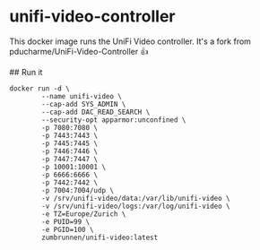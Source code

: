 # unifi-video-controller

This docker image runs the UniFi Video controller. It's a fork from pducharme/UniFi-Video-Controller :+1:

## Run it

```
docker run -d \
        --name unifi-video \
        --cap-add SYS_ADMIN \
        --cap-add DAC_READ_SEARCH \
        --security-opt apparmor:unconfined \
        -p 7080:7080 \
        -p 7443:7443 \
        -p 7445:7445 \
        -p 7446:7446 \
        -p 7447:7447 \
        -p 10001:10001 \
        -p 6666:6666 \
        -p 7442:7442 \
        -p 7004:7004/udp \
        -v /srv/unifi-video/data:/var/lib/unifi-video \
        -v /srv/unifi-video/logs:/var/log/unifi-video \
        -e TZ=Europe/Zurich \
        -e PUID=99 \
        -e PGID=100 \
        zumbrunnen/unifi-video:latest
```

